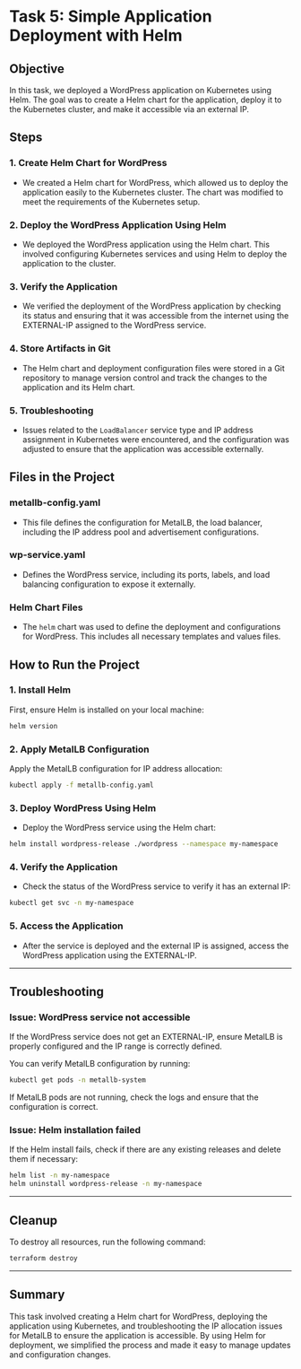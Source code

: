 
# Task 5: Simple Application Deployment with Helm

## Objective

In this task, we deployed a WordPress application on Kubernetes using Helm. The goal was to create a Helm chart for the application, deploy it to the Kubernetes cluster, and make it accessible via an external IP.

## Steps

### 1. **Create Helm Chart for WordPress**
   - We created a Helm chart for WordPress, which allowed us to deploy the application easily to the Kubernetes cluster. The chart was modified to meet the requirements of the Kubernetes setup.

### 2. **Deploy the WordPress Application Using Helm**
   - We deployed the WordPress application using the Helm chart. This involved configuring Kubernetes services and using Helm to deploy the application to the cluster.

### 3. **Verify the Application**
   - We verified the deployment of the WordPress application by checking its status and ensuring that it was accessible from the internet using the EXTERNAL-IP assigned to the WordPress service.

### 4. **Store Artifacts in Git**
   - The Helm chart and deployment configuration files were stored in a Git repository to manage version control and track the changes to the application and its Helm chart.

### 5. **Troubleshooting**
   - Issues related to the `LoadBalancer` service type and IP address assignment in Kubernetes were encountered, and the configuration was adjusted to ensure that the application was accessible externally.

## Files in the Project

### **metallb-config.yaml**
   - This file defines the configuration for MetalLB, the load balancer, including the IP address pool and advertisement configurations.

### **wp-service.yaml**
   - Defines the WordPress service, including its ports, labels, and load balancing configuration to expose it externally.

### **Helm Chart Files**
   - The `helm` chart was used to define the deployment and configurations for WordPress. This includes all necessary templates and values files.

## How to Run the Project

### 1. **Install Helm**

   First, ensure Helm is installed on your local machine:
   ```bash
   helm version
   ```

### 2. **Apply MetalLB Configuration**
   Apply the MetalLB configuration for IP address allocation:
   ```bash
   kubectl apply -f metallb-config.yaml
   ```

### 3. **Deploy WordPress Using Helm**
   - Deploy the WordPress service using the Helm chart:
   ```bash
   helm install wordpress-release ./wordpress --namespace my-namespace
   ```

### 4. **Verify the Application**
   - Check the status of the WordPress service to verify it has an external IP:
   ```bash
   kubectl get svc -n my-namespace
   ```

### 5. **Access the Application**
   - After the service is deployed and the external IP is assigned, access the WordPress application using the EXTERNAL-IP.

---

## Troubleshooting

### Issue: WordPress service not accessible
If the WordPress service does not get an EXTERNAL-IP, ensure MetalLB is properly configured and the IP range is correctly defined.

You can verify MetalLB configuration by running:
```bash
kubectl get pods -n metallb-system
```

If MetalLB pods are not running, check the logs and ensure that the configuration is correct.

### Issue: Helm installation failed
If the Helm install fails, check if there are any existing releases and delete them if necessary:
```bash
helm list -n my-namespace
helm uninstall wordpress-release -n my-namespace
```

---

## Cleanup

To destroy all resources, run the following command:

```bash
terraform destroy
```

---

## Summary

This task involved creating a Helm chart for WordPress, deploying the application using Kubernetes, and troubleshooting the IP allocation issues for MetalLB to ensure the application is accessible. By using Helm for deployment, we simplified the process and made it easy to manage updates and configuration changes.
